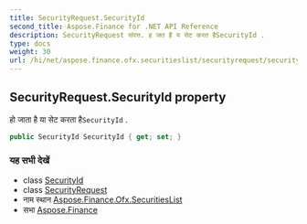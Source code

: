 ```yaml
---
title: SecurityRequest.SecurityId
second_title: Aspose.Finance for .NET API Reference
description: SecurityRequest संपत्त. ह जत है य सेट करत हैSecurityId .
type: docs
weight: 30
url: /hi/net/aspose.finance.ofx.securitieslist/securityrequest/securityid/
---
```

## SecurityRequest.SecurityId property

हो जाता है या सेट करता है`SecurityId` .

```csharp
public SecurityId SecurityId { get; set; }
```

### यह सभी देखें

* class [SecurityId](../../../aspose.finance.ofx/securityid/)
* class [SecurityRequest](../)
* नाम स्थान [Aspose.Finance.Ofx.SecuritiesList](../../securityrequest/)
* सभा [Aspose.Finance](../../../)


